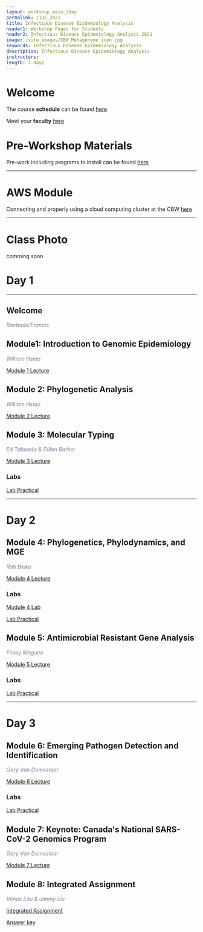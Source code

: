 ```yaml
---
layout: workshop_main_3day
permalink: /IDE_2021
title: Infectious Disease Epidemiology Analysis
header1: Workshop Pages for Students
header2: Infectious Disease Epidemiology Analysis 2021
image: /site_images/CBW_Metagenome_icon.jpg
keywords: Infectious Disease Epidemiology Analysis
description: Infectious Disease Epidemiology Analysis
instructors: 
length: 3 days
---
```


# Welcome <a id="welcome"></a> 

The course **schedule** can be found [here](https://bioinformaticsdotca.github.io/IDE_2021_schedule)

Meet your **faculty** [here](https://drive.google.com/file/d/1tmEVi_AlF6mNKuJuwI837BR2GJCDkOPR/view?usp=sharing)

# Pre-Workshop Materials <a id="preworkshop"></a>

Pre-work including programs to install can be found [here](https://forms.gle/2bS42KbAhud7gBY16)

***

# AWS Module <a id="preworkshop"></a>

Connecting and properly using a cloud computing cluster at the CBW [here](https://bioinformaticsdotca.github.io/AWS_v2_2021)

***

# Class Photo

comming soon



# Day 1 <a id="day1"></a>

***

## Welcome

*<font color="#827e9c"> Rachade/Francis</font>*

## Module1: Introduction to Genomic Epidemiology

*<font color="#827e9c">William Hsiao</font>*  

[Module 1 Lecture](https://drive.google.com/file/d/1Ce-9AeZ9BcUJvUGR4WPyVEFlKMMWRaZN/view?usp=sharing)


## Module 2: Phylogenetic Analysis
*<font color="#827e9c">William Hsiao</font>*  

[Module 2 Lecture](https://drive.google.com/file/d/1bnl8-_3k4fD4veDO9jsmav2NgKTikDDc/view?usp=sharing)
 

## Module 3: Molecular Typing

*<font color="#827e9c">Ed Taboada & Dillon Barker </font>*  

[Module 3 Lecture](https://drive.google.com/file/d/1p-U4_mngwjXBcVBgo12iaTUwp0bWZnQ6/view?usp=sharing)

### Labs
 
[Lab Practical](https://bioinformaticsdotca.github.io/IDE_2021_Module3_lab)

***
# Day 2 <a id="day2"></a>

## Module 4: Phylogenetics, Phylodynamics, and MGE

*<font color="#827e9c">Rob Beiko</font>*  

[Module 4 Lecture](https://drive.google.com/file/d/1kfQ75t4zrcgQsCEBvMXExo6ZlYREal6p/view?usp=sharing)
 
### Labs

[Module 4 Lab](https://drive.google.com/file/d/1-OC9TOOlN4DLoWOX0NitipOhFuWsVB9f/view?usp=sharing)

[Lab Practical](https://bioinformaticsdotca.github.io/IDE_2021_Module4_lab)

## Module 5: Antimicrobial Resistant Gene Analysis

*<font color="#827e9c">Finlay Maguire</font>*  

[Module 5 Lecture](https://drive.google.com/file/d/1yxZZGb4gQQpyaK1D64-Og2ntmd2UONDr/view?usp=sharing)
 
### Labs
 
[Lab Practical](https://bioinformaticsdotca.github.io/IDE_2021_Module5_lab)

***
# Day 3 <a id="day3"></a>

## Module 6: Emerging Pathogen Detection and Identification

*<font color="#827e9c">Gary Van Domselaar</font>*  

[Module 6 Lecture]()

### Labs

[Lab Practical](https://bioinformaticsdotca.github.io/IDE_2021_Module6_lab)

## Module 7: Keynote: Canada's National SARS-CoV-2 Genomics Program

*<font color="#827e9c">Gary Van Domselaar</font>*  

[Module 7 Lecture]()
 
## Module 8: Integrated Assignment

*<font color="#827e9c">Venus Lau & Jimmy Liu</font>*  

[Integrated Assignment](https://bioinformaticsdotca.github.io/IDE_2021_int_assignment)

[Answer key]()
